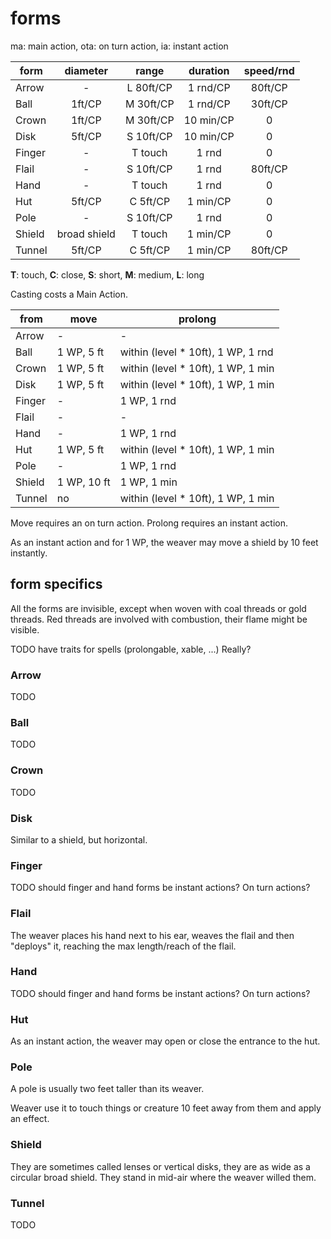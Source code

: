 
# forms

ma: main action, ota: on turn action, ia: instant action

| form   | diameter     | range     | duration  | speed/rnd |
|--------|:------------:|:---------:|:---------:|:---------:|
| Arrow  | -            | L 80ft/CP | 1 rnd/CP  | 80ft/CP   |
| Ball   | 1ft/CP       | M 30ft/CP | 1 rnd/CP  | 30ft/CP   |
| Crown  | 1ft/CP       | M 30ft/CP | 10 min/CP | 0         |
| Disk   | 5ft/CP       | S 10ft/CP | 10 min/CP | 0         |
| Finger | -            | T touch   | 1 rnd     | 0         |
| Flail  | -            | S 10ft/CP | 1 rnd     | 80ft/CP   |
| Hand   | -            | T touch   | 1 rnd     | 0         |
| Hut    | 5ft/CP       | C 5ft/CP  | 1 min/CP  | 0         |
| Pole   | -            | S 10ft/CP | 1 rnd     | 0         |
| Shield | broad shield | T touch   | 1 min/CP  | 0         |
| Tunnel | 5ft/CP       | C 5ft/CP  | 1 min/CP  | 80ft/CP   |

**T**: touch, **C**: close, **S**: short, **M**: medium, **L**: long

Casting costs a Main Action.

<!--
| Well   | | 5 ft per WP  | close  | 1 min per WP  | 80 ft per WP    |
| Well   |      | within (level * 10ft), 1 WP, 1 min |
-->

| from   | move        | prolong                            |
|--------|-------------|------------------------------------|
| Arrow  | -           | -                                  |
| Ball   | 1 WP, 5 ft  | within (level * 10ft), 1 WP, 1 rnd |
| Crown  | 1 WP, 5 ft  | within (level * 10ft), 1 WP, 1 min |
| Disk   | 1 WP, 5 ft  | within (level * 10ft), 1 WP, 1 min |
| Finger | -           | 1 WP, 1 rnd                        |
| Flail  | -           | -                                  |
| Hand   | -           | 1 WP, 1 rnd                        |
| Hut    | 1 WP, 5 ft  | within (level * 10ft), 1 WP, 1 min |
| Pole   | -           | 1 WP, 1 rnd                        |
| Shield | 1 WP, 10 ft | 1 WP, 1 min                        |
| Tunnel | no          | within (level * 10ft), 1 WP, 1 min |

Move requires an on turn action. Prolong requires an instant action.

As an instant action and for 1 WP, the weaver may move a shield by 10 feet instantly.



## form specifics

All the forms are invisible, except when woven with coal threads or gold threads. Red threads are involved with combustion, their flame might be visible.

TODO have traits for spells (prolongable, xable, ...) Really?


### Arrow

TODO


### Ball

TODO


### Crown

TODO


### Disk

Similar to a shield, but horizontal.


### Finger

TODO should finger and hand forms be instant actions? On turn actions?


### Flail

The weaver places his hand next to his ear, weaves the flail and then "deploys" it, reaching the max length/reach of the flail.


### Hand

TODO should finger and hand forms be instant actions? On turn actions?


### Hut

As an instant action, the weaver may open or close the entrance to the hut.


### Pole

A pole is usually two feet taller than its weaver.

Weaver use it to touch things or creature 10 feet away from them and apply an effect.


### Shield

They are sometimes called lenses or vertical disks, they are as wide as a circular broad shield. They stand in mid-air where the weaver willed them.


### Tunnel

TODO

